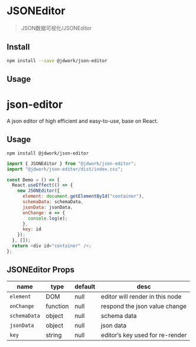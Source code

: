 # JSONEditor

> JSON数据可视化/JSONEditor

## Install

```bash
npm install --save @jdwork/json-editor
```

## Usage

# json-editor

A json editor of high efficient and easy-to-use, base on React.

## Usage

```
npm install @jdwork/json-editor
```

```js
import { JSONEditor } from "@jdwork/json-editor";
import "@jdwork/json-editor/dist/index.css";

const Demo = () => {
  React.useEffect(() => {
    new JSONEditor({
      element: document.getElementById("container"),
      schemaData: schemaData,
      jsonData: jsonData,
      onChange: e => {
        console.log(e);
      },
      key: id
    });
  }, []);
  return <div id="container" />;
};
```

## JSONEditor Props

| name         | type     | default | desc                            |
| ------------ | -------- | ------- | ------------------------------- |
| `element`    | DOM      | null    | editor will render in this node |
| `onChange`   | function | null    | respond the json value change   |
| `schemaData` | object   | null    | schema data                     |
| `jsonData`   | object   | null    | json data                       |
| `key`        | string   | null    | editor‘s key used for re-render |
